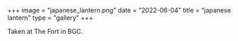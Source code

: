 +++
image = "japanese_lantern.png"
date = "2022-06-04"
title = "japanese lantern"
type = "gallery"
+++

Taken at The Fort in BGC. 